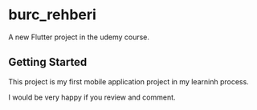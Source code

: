 # burc_rehberi

A new Flutter project in the udemy course.

## Getting Started

This project is my first mobile application project in my learninh process.

I would be very happy if you review and comment.